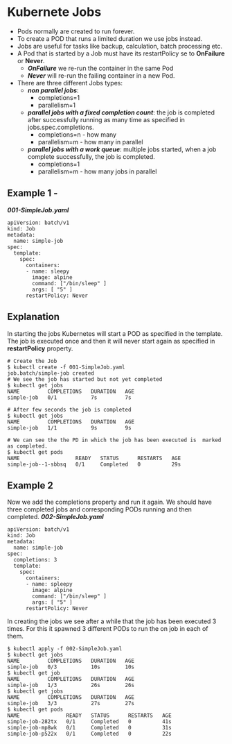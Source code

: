 # Kubernete Jobs
* Pods normally are created to run forever.
* To create a POD that runs a limited duration we use jobs instead.
* Jobs are useful for tasks like backup, calculation, batch processing etc.
* A Pod that is started by a Job must have its restartPolicy se to **OnFailure** or **Never**.
    * ***OnFailure*** we re-run the container in the same Pod
    * ***Never*** will re-run the failing container in a new Pod.
* There are three different Jobs types:
    * ***non parallel jobs***:
        * completions=1
        * parallelism=1
    * ***parallel jobs with a fixed completion count***: the job is completed after successfully running as many time as specified in jobs.spec.completions.
        * completions=n - how many
        * parallelism=m  - how many in parallel
    * ***parallel jobs with a work queue***: multiple jobs started, when a job complete successfully, the job is completed.
        * completions=1
        * parallelism=m  - how many jobs in parallel

## Example 1 - 
***001-SimpleJob.yaml***
```
apiVersion: batch/v1
kind: Job
metadata:
  name: simple-job
spec:
  template:
    spec:
      containers:
      - name: sleepy
        image: alpine
        command: ["/bin/sleep" ]
        args: [ "5" ]
      restartPolicy: Never
```
## Explanation
In starting the jobs Kubernetes will start a POD  as specified in the template.
The job is executed once and then it will never start again as specified in **restartPolicy** property.
```
# Create the Job
$ kubectl create -f 001-SimpleJob.yaml
job.batch/simple-job created
# We see the job has started but not yet completed
$ kubectl get jobs
NAME         COMPLETIONS   DURATION   AGE
simple-job   0/1           7s         7s

# After few seconds the job is completed
$ kubectl get jobs
NAME         COMPLETIONS   DURATION   AGE
simple-job   1/1           9s         9s

# We can see the the PD in which the job has been executed is  marked as completed.
$ kubectl get pods
NAME                  READY   STATUS      RESTARTS   AGE
simple-job--1-sbbsq   0/1     Completed   0          29s
```
## Example 2
Now we add the completions property and run it again.
We should have three completed jobs and corresponding PODs running and then completed.
***002-SimpleJob.yaml***
```
apiVersion: batch/v1
kind: Job
metadata:
  name: simple-job
spec:
  completions: 3
  template:
    spec:
      containers:
      - name: spleepy
        image: alpine
        command: ["/bin/sleep" ]
        args: [ "5" ]
      restartPolicy: Never
```
In creating the jobs we see after a while that the job has been executed 3 times. 
For this it spawned 3 different PODs  to run the on job in each of them.
```
$ kubectl apply -f 002-SimpleJob.yaml
$ kubectl get jobs
NAME         COMPLETIONS   DURATION   AGE
simple-job   0/3           10s        10s
$ kubectl get job
NAME         COMPLETIONS   DURATION   AGE
simple-job   1/3           26s        26s
$ kubectl get jobs
NAME         COMPLETIONS   DURATION   AGE
simple-job   3/3           27s        27s
$ kubectl get pods
NAME               READY   STATUS      RESTARTS   AGE
simple-job-282tx   0/1     Completed   0          41s
simple-job-mp8wk   0/1     Completed   0          31s
simple-job-p522x   0/1     Completed   0          22s
```
